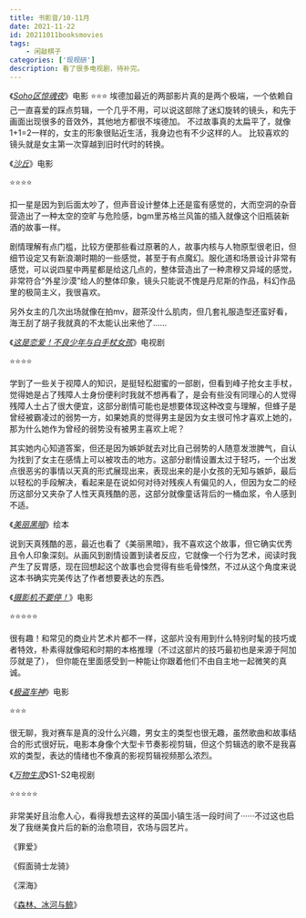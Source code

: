 ```yaml
---
title: 书影音/10-11月
date: 2021-11-22 
id: 20211011booksmovies
tags:  
    - 闲敲棋子
categories: ['现视研']
description: 看了很多电视剧，待补完。
---
```


《[*Soho区惊魂夜*](https://movie.douban.com/subject/30447440/)》电影
⭐⭐⭐
埃德加最近的两部影片真的是两个极端，一个依赖自己一直喜爱的踩点剪辑，一个几乎不用，可以说这部除了迷幻旋转的镜头，和先于画面出现很多的音效外，其他地方都很不埃德加。 
不过故事真的太扁平了，就像1+1=2一样的，女主的形象很贴近生活，我身边也有不少这样的人。
比较喜欢的镜头就是女主第一次穿越到旧时代时的转换。

《[*沙丘*](https://movie.douban.com/subject/3001114/)》电影

⭐⭐⭐⭐

扣一星是因为到后面太吵了，但声音设计整体上还是蛮有感觉的，大而空洞的杂音营造出了一种太空的空旷与危险感，bgm里苏格兰风笛的插入就像这个旧瓶装新酒的故事一样。

 剧情理解有点门槛，比较方便那些看过原著的人，故事内核与人物原型很老旧，但细节设定又有新浪潮时期的一些感觉，甚至于有点魔幻。服化道和场景设计非常有感觉，可以说四星中两星都是给这几点的，整体营造出了一种肃穆又异域的感觉，非常符合“外星沙漠”给人的整体印象，镜头只能说不愧是丹尼斯的作品，科幻作品里的极简主义，我很喜欢。

 另外女主的几次出场就像在拍mv，甜茶没什么肌肉，但几套礼服造型还蛮好看，海王刮了胡子我就真的不太能认出来他了……

《[*这是恋爱！不良少年与白手杖女孩*](https://movie.douban.com/subject/35525539/)》电视剧

⭐⭐⭐⭐

学到了一些关于视障人的知识，是挺轻松甜蜜的一部剧，但看到峰子抢女主手杖，觉得她是占了残障人士身份便利时我就不想再看了，是会有些没有同理心的人觉得残障人士占了很大便宜，这部分剧情可能也是想要体现这种改变与理解，但蜂子是曾经被霸凌过的弱势一方，如果她真的觉得男主是因为女主很可怜才喜欢上她的，那为什么她作为曾经的弱势没有被男主喜欢上呢？

其实她内心知道答案，但还是因为嫉妒就去对比自己弱势的人随意发泄脾气，自认为找到了女主在感情上可以被攻击的地方。这部分剧情设置太过于轻巧，一个出发点很恶劣的事情以天真的形式展现出来，表现出来的是小女孩的无知与嫉妒，最后以轻松的手段解决，看起来是在说如何对待对残疾人有偏见的人，但因为女二的经历这部分又夹杂了人性天真残酷的恶，这部分就像童话背后的一桶血浆，令人感到不适。

《[*美丽黑暗*](https://book.douban.com/subject/35319720/)》绘本

说到天真残酷的恶，最近也看了《美丽黑暗》，我不喜欢这个故事，但它确实优秀且令人印象深刻。从画风到剧情设置到读者反应，它就像一个行为艺术，阅读时我产生了反胃感，现在回想起这个故事也会觉得有些毛骨悚然，不过从这个角度来说这本书确实完美传达了作者想要表达的东西。

《[*摄影机不要停！*](https://movie.douban.com/subject/30234315/)》电影

⭐⭐⭐⭐⭐

很有趣！和常见的商业片艺术片都不一样，这部片没有用到什么特别时髦的技巧或者特效，朴素得就像昭和时期的本格推理（不过这部片的技巧最初也是来源于阿加莎就是了）， 但你能在里面感受到一种能让你跟着他们不由自主地一起微笑的真诚。

《[*极盗车神*](https://movie.douban.com/subject/25933890/)》电影

⭐⭐⭐

很无聊，我对赛车是真的没什么兴趣，男女主的类型也很无趣，虽然歌曲和故事结合的形式很好玩，电影本身像个大型卡节奏影视剪辑，但这个剪辑选的歌不是我喜欢的类型，表达的情绪也不像真的影视剪辑视频那么浓烈。

《[*万物生灵*](https://movie.douban.com/subject/34446269/)》S1-S2电视剧

⭐⭐⭐⭐⭐

非常美好且治愈人心，看得我想去这样的英国小镇生活一段时间了······不过这也启发了我继美食片后的新的治愈项目，农场与园艺片。

《罪爱》

《假面骑士龙骑》

《深海》

《[森林、冰河与鲸](https://book.douban.com/subject/35331766/)》
